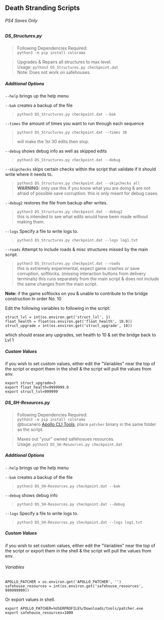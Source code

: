 ## Death Stranding Scripts

###### PS4 Saves Only
##### DS_Structures.py

> Following Dependencies Required:  
> `python3 -m pip install colorama`

> Upgrades & Repairs all structures to max level.  
> Usage: `python3 DS_Structures.py checkpoint.dat`  
>Note: Does not work on safehouses.

##### Additional Options

`--help` brings up the help menu

`--bak` creates a backup of the file

> `python3 DS_Structures.py checkpoint.dat --bak`

`--times` the amount of times you want to run through each sequence

> `python3 DS_Structures.py checkpoint.dat --times 30`
>
> will make the 1st 30 edits then stop.

`--debug` shows debug info as well as skipped edits

> `python3 DS_Structures.py checkpoint.dat --debug`

`--skipchecks` skips certain checks within the script that validate if it should write where it needs to.

> `python3 DS_Structures.py checkpoint.dat --skipchecks all`  
> **WARNING:** only use this if you know what you are doing & are not afraid of possible save corruption.
> this is only meant for debug cases.

`--debug2` restores the file from backup after writes.

> `python3 DS_Structures.py checkpoint.dat --debug2`  
> this is intended to see what edits would have been made without making them.

`--logs` Specify a file to write logs to.

> `python3 DS_Structures.py checkpoint.dat --logs log1.txt`

`--roads` Attempt to include roads & misc structures missed by the main script.

> `python3 DS_Structures.py checkpoint.dat --roads`  
> this is extremely experimental, expect game crashes or save corruption, softlocks. (missing interaction buttons from delivery terminals)
> this runs separately from the main script & does not include the same changes from the main script.

**Note:** if the game softlocks on you & unable to contribute to the bridge construction In order No. 10

Edit the following variables to following in the script:
```
struct_lvl = int(os.environ.get('struct_lvl', 1) 
float_health = float(os.environ.get('float_health', 10.0)) 
struct_upgrade = int(os.environ.get('struct_upgrade', 10))
```

which should erase any upgrades, set health to 10 & set the bridge back to Lvl 1

##### Custom Values

if you wish to set custom values, either edit the "Variables" near the top of the script or export them in the shell & the script will pull the values from env.
```
export struct_upgrade=3
export float_health=9999999.0
export struct_lvl=999999
```

##### DS_SH-Resources.py

> Following Dependencies Required:  
> `python3 -m pip install colorama`  
> @bucanero [Apollo CLI Tools](https://github.com/bucanero/apollo-lib/releases), place `patcher` binary in the same folder as the script. 

> Maxes out "your" owned safehosues resources.  
> Usage: `python3 DS_SH-Resources.py checkpoint.dat`

##### Additional Options

`--help` brings up the help menu  

`--bak` creates a backup of the file

> `python3 DS_SH-Resources.py checkpoint.dat --bak`

`--debug` shows debug info  

> `python3 DS_SH-Resources.py checkpoint.dat --debug`

`--logs` Specify a file to write logs to.

> `python3 DS_SH-Resources.py checkpoint.dat --logs log1.txt`

##### Custom Values

if you wish to set custom values, either edit the "Variables" near the top of the script or export them in the shell & the script will pull the values from env.

###### Variables

```
APOLLO_PATCHER = os.environ.get('APOLLO_PATCHER', '')
safehouse_resources = int(os.environ.get('safehouse_resources', 999999999))
```

Or export values in shell.
```
export APOLLO_PATCHER=%USERPROFILE%/Downloads/tools/patcher.exe
export safehouse_resources=1000
```

